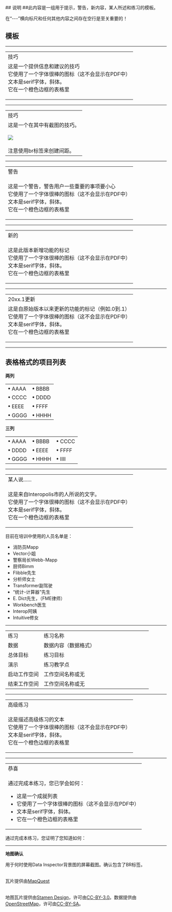   <div id="readme" class="readme blob instapaper_body">
    <article class="markdown-body entry-content" itemprop="text"><p><font style="vertical-align: inherit;"><font style="vertical-align: inherit;">## 说明 ##此内容是一组用于提示，警告，新内容，某人所述和练习的模板。</font></font></p>
<p><font style="vertical-align: inherit;"><font style="vertical-align: inherit;">在“---”横向标尺和任何其他内容之间存在空行是至关重要的！</font></font></p>
<h2><a id="user-content-templates" class="anchor" aria-hidden="true" href="https://github.com/safesoftware/FMETraining/blob/Desktop-Basic-2018/TemplatesForTipsAndExercises.md#templates"></a><font style="vertical-align: inherit;"><font style="vertical-align: inherit;">模板</font></font></h2>
<hr>
 
<table>
<tbody><tr>
<td>
<i></i><font style="vertical-align: inherit;"><font style="vertical-align: inherit;">
技巧
</font></font></td>
</tr>
<tr>
<td><font style="vertical-align: inherit;"><font style="vertical-align: inherit;">
这是一个提供信息和建议的技巧
 </font></font><br><font style="vertical-align: inherit;"><font style="vertical-align: inherit;">它使用了一个字体很棒的图标（这不会显示在PDF中）
 </font></font><br><font style="vertical-align: inherit;"><font style="vertical-align: inherit;">文本是serif字体，斜体。
</font></font><br><font style="vertical-align: inherit;"><font style="vertical-align: inherit;">它在一个橙色边框的表格里

</font></font></td>
</tr>
</tbody></table>
<hr>
 
<table>
<tbody><tr>
<td>
<i></i><font style="vertical-align: inherit;"><font style="vertical-align: inherit;">
技巧
</font></font></td>
</tr>
<tr>
<td><font style="vertical-align: inherit;"><font style="vertical-align: inherit;">
这是一个在其中有截图的技巧。
</font></font><br><br><a target="_blank" href="https://github.com/safesoftware/FMETraining/blob/Desktop-Basic-2018/DesktopBasic1Basics/Images/Img1.008.WorkbenchInterfaceMenuToolbar.png"><img src="./DesktopBasic1Basics/Images/Img1.008.WorkbenchInterfaceMenuToolbar.png" style="max-width:100%;"></a>
<br><br><font style="vertical-align: inherit;">注意使用br标签来创建间距。</font></td>
</tr>
</tbody></table>
<hr>
 
<table>
<tbody><tr>
<td>
<i></i><font style="vertical-align: inherit;"><font style="vertical-align: inherit;">
警告
</font></font></td>
</tr>
<tr>
<td><font style="vertical-align: inherit;"><font style="vertical-align: inherit;">

这是一个警告，警告用户一些重要的事项要小心
 </font></font><br><font style="vertical-align: inherit;"><font style="vertical-align: inherit;">它使用了一个字体很棒的图标（这不会显示在PDF中） 
 </font></font><br><font style="vertical-align: inherit;"><font style="vertical-align: inherit;">文本是serif字体，斜体。
</font></font><br><font style="vertical-align: inherit;"><font style="vertical-align: inherit;">它在一个橙色边框的表格里

</font></font></td>
</tr>
</tbody></table>
<hr>
 
<table>
<tbody><tr>
<td>
<i></i><font style="vertical-align: inherit;"><font style="vertical-align: inherit;">
新的
</font></font></td>
</tr>
<tr>
<td><font style="vertical-align: inherit;"><font style="vertical-align: inherit;">

这是此版本新增功能的标记
 </font></font><br><font style="vertical-align: inherit;"><font style="vertical-align: inherit;">它使用了一个字体很棒的图标（这不会显示在PDF中）
 </font></font><br><font style="vertical-align: inherit;"><font style="vertical-align: inherit;">文本是serif字体，斜体。
</font></font><br><font style="vertical-align: inherit;"><font style="vertical-align: inherit;">它在一个橙色边框的表格里

</font></font></td>
</tr>
</tbody></table>
<hr>
 
<table>
<tbody><tr>
<td>
<i></i><font style="vertical-align: inherit;"><font style="vertical-align: inherit;">
20xx.1更新
</font></font></td>
</tr>
<tr>
<td><font style="vertical-align: inherit;"><font style="vertical-align: inherit;">
这是自原始版本以来更新的功能的标记（例如.0到.1）
 </font></font><br><font style="vertical-align: inherit;"><font style="vertical-align: inherit;">它使用了一个字体很棒的图标（这不会显示在PDF中）
 </font></font><br><font style="vertical-align: inherit;"><font style="vertical-align: inherit;">文本是serif字体，斜体。
</font></font><br><font style="vertical-align: inherit;"><font style="vertical-align: inherit;">它在一个橙色边框的表格里

</font></font></td>
</tr>
</tbody></table>
<hr>

<h2><a id="user-content-table-formatted-bullet-list" class="anchor" aria-hidden="true" href="https://github.com/safesoftware/FMETraining/blob/Desktop-Basic-2018/TemplatesForTipsAndExercises.md#table-formatted-bullet-list"></a><font style="vertical-align: inherit;"><font style="vertical-align: inherit;">表格格式的项目列表</font></font></h2>
<p><strong><font style="vertical-align: inherit;"><font style="vertical-align: inherit;">两列</font></font></strong></p>
<table>
<tbody><tr>
    <td><strong><font style="vertical-align: inherit;"><font style="vertical-align: inherit;">•</font></font></strong><font style="vertical-align: inherit;"><font style="vertical-align: inherit;"> AAAA</font></font></td>
    <td><strong><font style="vertical-align: inherit;"><font style="vertical-align: inherit;">•</font></font></strong><font style="vertical-align: inherit;"><font style="vertical-align: inherit;"> BBBB</font></font></td>
</tr>
<tr>
    <td><strong><font style="vertical-align: inherit;"><font style="vertical-align: inherit;">•</font></font></strong><font style="vertical-align: inherit;"><font style="vertical-align: inherit;"> CCCC</font></font></td>
    <td><strong><font style="vertical-align: inherit;"><font style="vertical-align: inherit;">•</font></font></strong><font style="vertical-align: inherit;"><font style="vertical-align: inherit;"> DDDD</font></font></td>
</tr>
<tr>
    <td><strong><font style="vertical-align: inherit;"><font style="vertical-align: inherit;">•</font></font></strong><font style="vertical-align: inherit;"><font style="vertical-align: inherit;"> EEEE</font></font></td>
    <td><strong><font style="vertical-align: inherit;"><font style="vertical-align: inherit;">•</font></font></strong><font style="vertical-align: inherit;"><font style="vertical-align: inherit;"> FFFF</font></font></td>
</tr>
<tr>
    <td><strong><font style="vertical-align: inherit;"><font style="vertical-align: inherit;">•</font></font></strong><font style="vertical-align: inherit;"><font style="vertical-align: inherit;"> GGGG</font></font></td>
    <td><strong><font style="vertical-align: inherit;"><font style="vertical-align: inherit;">•</font></font></strong><font style="vertical-align: inherit;"><font style="vertical-align: inherit;"> HHHH</font></font></td>
</tr>
</tbody></table>
<p><strong><font style="vertical-align: inherit;"><font style="vertical-align: inherit;">三列</font></font></strong></p>
<table>
<tbody><tr>
    <td><strong><font style="vertical-align: inherit;"><font style="vertical-align: inherit;">•</font></font></strong><font style="vertical-align: inherit;"><font style="vertical-align: inherit;"> AAAA</font></font></td>
    <td><strong><font style="vertical-align: inherit;"><font style="vertical-align: inherit;">•</font></font></strong><font style="vertical-align: inherit;"><font style="vertical-align: inherit;"> BBBB</font></font></td>
    <td><strong><font style="vertical-align: inherit;"><font style="vertical-align: inherit;">•</font></font></strong><font style="vertical-align: inherit;"><font style="vertical-align: inherit;"> CCCC</font></font></td>
</tr>
<tr>
    <td><strong><font style="vertical-align: inherit;"><font style="vertical-align: inherit;">•</font></font></strong><font style="vertical-align: inherit;"><font style="vertical-align: inherit;"> DDDD</font></font></td>
    <td><strong><font style="vertical-align: inherit;"><font style="vertical-align: inherit;">•</font></font></strong><font style="vertical-align: inherit;"><font style="vertical-align: inherit;"> EEEE</font></font></td>
    <td><strong><font style="vertical-align: inherit;"><font style="vertical-align: inherit;">•</font></font></strong><font style="vertical-align: inherit;"><font style="vertical-align: inherit;"> FFFF</font></font></td>
</tr>
<tr>
    <td><strong><font style="vertical-align: inherit;"><font style="vertical-align: inherit;">•</font></font></strong><font style="vertical-align: inherit;"><font style="vertical-align: inherit;"> GGGG</font></font></td>
    <td><strong><font style="vertical-align: inherit;"><font style="vertical-align: inherit;">•</font></font></strong><font style="vertical-align: inherit;"><font style="vertical-align: inherit;"> HHHH</font></font></td>
    <td><strong><font style="vertical-align: inherit;"><font style="vertical-align: inherit;">•</font></font></strong><font style="vertical-align: inherit;"><font style="vertical-align: inherit;"> IIII</font></font></td>
</tr>
</tbody></table>
<hr>

<table>
<tbody><tr>
<td>
<i></i><font style="vertical-align: inherit;"><font style="vertical-align: inherit;">
某人说......
</font></font></td>
</tr>
<tr>
<td><font style="vertical-align: inherit;"><font style="vertical-align: inherit;">

这是来自Interopolis市的人所说的文字。
 </font></font><br><font style="vertical-align: inherit;"><font style="vertical-align: inherit;">它使用了一个字体很棒的图标（这不会显示在PDF中）
 </font></font><br><font style="vertical-align: inherit;"><font style="vertical-align: inherit;">文本是serif字体，斜体。
</font></font><br><font style="vertical-align: inherit;"><font style="vertical-align: inherit;">它在一个橙色边框的表格里

</font></font></td>
</tr>
</tbody></table>
<p><font style="vertical-align: inherit;"><font style="vertical-align: inherit;">目前在培训中使用的人员名单是：</font></font></p>
<ul>
<li><font style="vertical-align: inherit;"><font style="vertical-align: inherit;">消防员Mapp</font></font></li>
<li><font style="vertical-align: inherit;"><font style="vertical-align: inherit;">Vector小姐</font></font></li>
<li><font style="vertical-align: inherit;"><font style="vertical-align: inherit;">警察局长Webb-Mapp</font></font></li>
<li><font style="vertical-align: inherit;"><font style="vertical-align: inherit;">厨师Bimm</font></font></li>
<li><font style="vertical-align: inherit;"><font style="vertical-align: inherit;">Flibble先生</font></font></li>
<li><font style="vertical-align: inherit;"><font style="vertical-align: inherit;">分析师女士</font></font></li>
<li><font style="vertical-align: inherit;"><font style="vertical-align: inherit;">Transformer副驾驶</font></font></li>
<li><font style="vertical-align: inherit;"><font style="vertical-align: inherit;">“统计-计算器”先生</font></font></li>
<li><font style="vertical-align: inherit;"><font style="vertical-align: inherit;">E. Dict先生，（FME律师）</font></font></li>
<li><font style="vertical-align: inherit;"><font style="vertical-align: inherit;">Workbench医生</font></font></li>
<li><font style="vertical-align: inherit;"><font style="vertical-align: inherit;">Interop阿姨</font></font></li>
<li><font style="vertical-align: inherit;"><font style="vertical-align: inherit;">Intuitive修女</font></font></li>
</ul>
<hr>

<table>
<tbody><tr>
<td width="25%">
<i></i><font style="vertical-align: inherit;"><font style="vertical-align: inherit;">
练习
</font></font></td>
<td><font style="vertical-align: inherit;"><font style="vertical-align: inherit;">
练习名称
</font></font></td>
</tr>
<tr>
<td><font style="vertical-align: inherit;"><font style="vertical-align: inherit;">数据</font></font></td>
<td><font style="vertical-align: inherit;"><font style="vertical-align: inherit;">数据内容（数据格式）</font></font></td>
</tr>
<tr>
<td><font style="vertical-align: inherit;"><font style="vertical-align: inherit;">总体目标</font></font></td>
<td><font style="vertical-align: inherit;"><font style="vertical-align: inherit;">练习目标</font></font></td>
</tr>
<tr>
<td><font style="vertical-align: inherit;"><font style="vertical-align: inherit;">演示</font></font></td>
<td><font style="vertical-align: inherit;"><font style="vertical-align: inherit;">练习教学点</font></font></td>
</tr>
<tr>
<td><font style="vertical-align: inherit;"><font style="vertical-align: inherit;">启动工作空间</font></font></td>
<td><font style="vertical-align: inherit;"><font style="vertical-align: inherit;">工作空间名称或无</font></font></td>
</tr>
<tr>
<td><font style="vertical-align: inherit;"><font style="vertical-align: inherit;">结束工作空间</font></font></td>
<td><font style="vertical-align: inherit;"><font style="vertical-align: inherit;">工作空间名称或无</font></font></td>
</tr>
</tbody></table>
<hr>

<table>
<tbody><tr>
<td>
<i></i><font style="vertical-align: inherit;"><font style="vertical-align: inherit;">
高级练习
</font></font></td>
</tr>
<tr>
<td><font style="vertical-align: inherit;"><font style="vertical-align: inherit;">

这是描述高级练习的文本
 </font></font><br><font style="vertical-align: inherit;"><font style="vertical-align: inherit;">它使用了一个字体很棒的图标（这不会显示在PDF中）
 </font></font><br><font style="vertical-align: inherit;"><font style="vertical-align: inherit;">文本是serif字体，斜体。
</font></font><br><font style="vertical-align: inherit;"><font style="vertical-align: inherit;">它在一个橙色边框的表格里

</font></font></td>
</tr>
</tbody></table>
<hr>
 
<table>
<tbody><tr>
<td>
<i></i><font style="vertical-align: inherit;"><font style="vertical-align: inherit;">
恭喜
</font></font></td>
</tr>
<tr>
<td><font style="vertical-align: inherit;"><font style="vertical-align: inherit;">

通过完成本练习，您已学会如何：
</font></font><br>
<ul><li><font style="vertical-align: inherit;"><font style="vertical-align: inherit;">这是一个成就列表</font></font></li>
<li><font style="vertical-align: inherit;"><font style="vertical-align: inherit;">它使用了一个字体很棒的图标（这不会显示在PDF中）</font></font></li>
<li><font style="vertical-align: inherit;"><font style="vertical-align: inherit;">文本是serif字体，斜体。</font></font></li>
<li><font style="vertical-align: inherit;"><font style="vertical-align: inherit;">它在一个橙色边框的表格里</font></font></li></ul>

</td>
</tr>
</tbody></table>

<p><font style="vertical-align: inherit;"><font style="vertical-align: inherit;">通过完成本练习，您证明了您知道如何：</font></font></p>
<hr>
 
<p><strong><font style="vertical-align: inherit;"><font style="vertical-align: inherit;">地图确认</font></font></strong></p>
<p><font style="vertical-align: inherit;"><font style="vertical-align: inherit;">用于何时使用Data Inspector背景图的屏幕截图。确认包含了BR标签。</font></font></p>
<p><br><font style="vertical-align: inherit;">瓦片提供由</font><a href="http://www.mapquest.com/" rel="nofollow"><font style="vertical-align: inherit;">MapQuest</font></a></p>
<p><br><font style="vertical-align: inherit;">地图瓦片提供由</font><a href="https://stamen.com/" rel="nofollow"><font style="vertical-align: inherit;"><font style="vertical-align: inherit;">Stamen Design</font></font></a><font style="vertical-align: inherit;">，</font><font style="vertical-align: inherit;">许可由</font><a href="https://creativecommons.org/licenses/by/3.0" rel="nofollow"><font style="vertical-align: inherit;">CC-BY-3.0</font></a><font style="vertical-align: inherit;">。</font><font style="vertical-align: inherit;">数据提供由</font><a href="http://openstreetmap.org/" rel="nofollow"><font style="vertical-align: inherit;">OpenStreetMap</font></a><font style="vertical-align: inherit;">，</font><font style="vertical-align: inherit;">许可由</font><a href="http://creativecommons.org/licenses/by-sa/3.0" rel="nofollow"><font style="vertical-align: inherit;">CC-BY-SA</font></a><font style="vertical-align: inherit;">。</font></p>
</article>
  </div>
